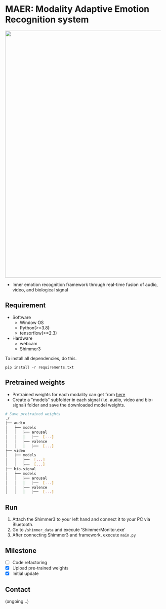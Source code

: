 # MAER: Modality Adaptive Emotion Recognition system
<p align='center'>
  <img src="https://user-images.githubusercontent.com/39416550/227125521-89933365-0255-432e-9803-137db362a2a0.gif" width="800"/>
</p>

- Inner emotion recognition framework through real-time fusion of audio, video, and biological signal

## Requirement
* Software
  - Window OS
  - Python(>=3.8)
  - tensorflow(>=2.3)
* Hardware
  - webcam
  - Shimmer3

To install all dependencies, do this.
```
pip install -r requirements.txt
```

## Pretrained weights
- Pretrained weights for each modality can get from [here](https://drive.google.com/drive/u/0/folders/1mz9mqqq8DkHD-4z6dDit20mGg_nmAXYy)
- Create a "models" subfolder in each signal (i.e. audio, video and bio-signal) folder and save the downloaded model weights.
```bash
# Save pretrained weights
./
├── audio
│   ├── models
│   │   ├── arousal
│   │   |   ├──  [...]
│   │   ├── valence
│   │   |   ├──  [...]
├── video
│   ├── models
│   │   ├──  [...]
│   │   ├──  [...]
├── bio-signal
│   ├── models
│   │   ├── arousal
│   │   |   ├──  [...]
│   │   ├── valence
│   │   |   ├──  [...]
```
## Run
1. Attach the Shimmer3 to your left hand and connect it to your PC via Bluetooth.
2. Go to `/shimmer_data` and execute 'ShimmerMonitor.exe'
3. After connecting Shimmer3 and framework, execute `main.py`

## Milestone
- [ ] Code refactoring
- [x] Upload pre-trained weights
- [x] Initial update

## Contact
(ongoing...)
